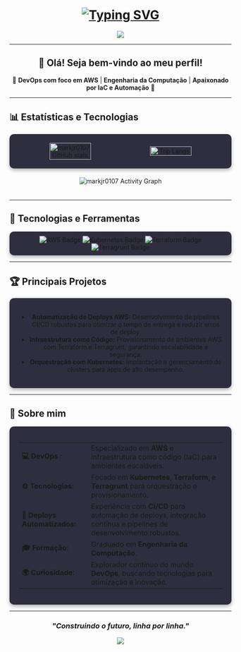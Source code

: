 <h1 align="center">
  <a href="https://git.io/typing-svg">
    <img src="https://readme-typing-svg.demolab.com/?lines=Olá,+sou+Mark+Davis+Junior!;Bem-vindo+ao+meu+GitHub!" alt="Typing SVG">
  </a>
</h1>

<div align="center">
  <img src="https://capsule-render.vercel.app/api?type=waving&color=7B42BC&height=100&section=header"/>
</div>

---

<div align="center">
  <h2>👋 Olá! Seja bem-vindo ao meu perfil!</h2>
  <p>🌟 <strong>DevOps com foco em AWS</strong> | <strong>Engenharia da Computação</strong> | <strong>Apaixonado por IaC e Automação</strong> 🌟</p>
</div>

---

## 📊 Estatísticas e Tecnologias

<div align="center" style="display: flex; gap: 20px; justify-content: center; align-items: center; padding: 20px; background: #2e2e3e; border-radius: 10px; box-shadow: 0 4px 8px rgba(0, 0, 0, 0.3);">
  <img src="https://github-readme-stats.vercel.app/api?username=markjr0107&show_icons=true&theme=dracula&hide_border=true" alt="markjr0107 GitHub stats" width="45%" style="border-radius: 10px;"/>
  <img src="https://github-readme-stats.vercel.app/api/top-langs/?username=markjr0107&hide_progress=true&theme=dracula&layout=compact&hide_border=true" alt="Top Langs" width="45%" style="border-radius: 10px;"/>
</div>

<div align="center" style="padding: 20px;">
  <img src="https://github-readme-activity-graph.vercel.app/graph?username=markjr0107&theme=dracula&bg_color=282a36&hide_border=true" alt="markjr0107 Activity Graph"/>
</div>

---

## 🚀 Tecnologias e Ferramentas

<div align="center" style="padding: 10px; background: #2e2e3e; border-radius: 10px; box-shadow: 0 4px 8px rgba(0, 0, 0, 0.3);">
  <img src="https://img.shields.io/badge/AWS-232F3E?style=for-the-badge&logo=amazon-aws&logoColor=white" alt="AWS Badge" />
  <img src="https://img.shields.io/badge/Kubernetes-326CE5?style=for-the-badge&logo=kubernetes&logoColor=white" alt="Kubernetes Badge" />
  <img src="https://img.shields.io/badge/Terraform-7B42BC?style=for-the-badge&logo=terraform&logoColor=white" alt="Terraform Badge" />
  <img src="https://img.shields.io/badge/Terragrunt-222222?style=for-the-badge&logo=terraform&logoColor=white" alt="Terragrunt Badge" />
</div>

---

## 🏆 Principais Projetos

<div align="center" style="padding: 20px; background: #2e2e3e; border-radius: 10px; box-shadow: 0 4px 8px rgba(0, 0, 0, 0.3);">
  <ul>
    <li><strong>Automatização de Deploys AWS:</strong> Desenvolvimento de pipelines CI/CD robustos para otimizar o tempo de entrega e reduzir erros de deploy.</li>
    <li><strong>Infraestrutura como Código:</strong> Provisionamento de ambientes AWS com Terraform e Terragrunt, garantindo escalabilidade e segurança.</li>
    <li><strong>Orquestração com Kubernetes:</strong> Implantação e gerenciamento de clusters para apps de alto desempenho.</li>
  </ul>
</div>

---

## 🌱 Sobre mim

<div align="center" style="padding: 20px; background: #2e2e3e; border-radius: 10px; box-shadow: 0 4px 8px rgba(0, 0, 0, 0.3);">
  <table align="center">
    <tr>
      <td><strong>💻 DevOps :</strong></td>
      <td>Especializado em <strong>AWS</strong> e infraestrutura como código (IaC) para ambientes escaláveis.</td>
    </tr>
    <tr>
      <td><strong>⚙️ Tecnologias:</strong></td>
      <td>Focado em <strong>Kubernetes</strong>, <strong>Terraform</strong>, e <strong>Terragrunt</strong> para orquestração e provisionamento.</td>
    </tr>
    <tr>
      <td><strong>🚀 Deploys Automatizados:</strong></td>
      <td>Experiência com <strong>CI/CD</strong> para automação de deploys, integração contínua e pipelines de desenvolvimento robustos.</td>
    </tr>
    <tr>
      <td><strong>🎓 Formação:</strong></td>
      <td>Graduado em <strong>Engenharia da Computação</strong>.</td>
    </tr>
    <tr>
      <td><strong>🌍 Curiosidade:</strong></td>
      <td>Explorador contínuo do mundo <strong>DevOps</strong>, buscando tecnologias para otimização e inovação.</td>
    </tr>
  </table>
</div>

---

<div align="center">
  <h3><em> "Construindo o futuro, linha por linha." </em></h3>
</div>

<div align="center">
  <img src="https://capsule-render.vercel.app/api?type=waving&color=7B42BC&height=100&section=footer"/>
</div>
